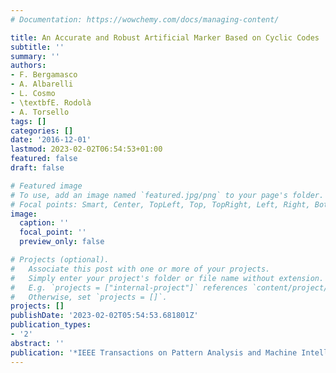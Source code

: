 ```yaml
---
# Documentation: https://wowchemy.com/docs/managing-content/

title: An Accurate and Robust Artificial Marker Based on Cyclic Codes
subtitle: ''
summary: ''
authors:
- F. Bergamasco
- A. Albarelli
- L. Cosmo
- \textbfE. Rodolà
- A. Torsello
tags: []
categories: []
date: '2016-12-01'
lastmod: 2023-02-02T06:54:53+01:00
featured: false
draft: false

# Featured image
# To use, add an image named `featured.jpg/png` to your page's folder.
# Focal points: Smart, Center, TopLeft, Top, TopRight, Left, Right, BottomLeft, Bottom, BottomRight.
image:
  caption: ''
  focal_point: ''
  preview_only: false

# Projects (optional).
#   Associate this post with one or more of your projects.
#   Simply enter your project's folder or file name without extension.
#   E.g. `projects = ["internal-project"]` references `content/project/deep-learning/index.md`.
#   Otherwise, set `projects = []`.
projects: []
publishDate: '2023-02-02T05:54:53.681801Z'
publication_types:
- '2'
abstract: ''
publication: '*IEEE Transactions on Pattern Analysis and Machine Intelligence (TPAMI)*'
---
```

